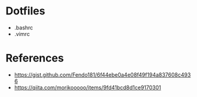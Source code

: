 # Dotfiles
- .bashrc
- .vimrc

# References
- https://gist.github.com/Fendo181/6f44ebe0a4e08f49f194a837608c4936
- https://qiita.com/morikooooo/items/9fd41bcd8d1ce9170301
